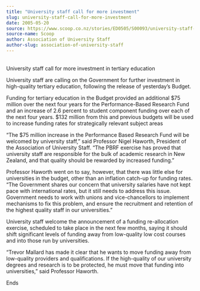 ```yaml
---
title: "University staff call for more investment"
slug: university-staff-call-for-more-investment
date: 2005-05-20
source: https://www.scoop.co.nz/stories/ED0505/S00093/university-staff-call-for-more-investment.htm
source-name: Scoop
author: Association of University Staff
author-slug: association-of-university-staff
---
```


<p><br>University staff call for more investment in tertiary
education</p>

<p>University staff are calling on the Government
for further investment in high-quality tertiary education,
following the release of yesterday’s Budget.</p>



<p>Funding
for tertiary education in the Budget provided an additional
$75 million over the next four years for the
Performance-Based Research Fund and an increase of 2.6
percent to student component funding over each of the next
four years. $132 million from this and previous budgets will
be used to increase funding rates for strategically relevant
subject areas</p>



<p>“The $75 million increase in the
Performance Based Research Fund will be welcomed by
university staff,” said Professor Nigel Haworth, President
of the Association of University Staff. “The PBRF exercise
has proved that university staff are responsible for the
bulk of academic research in New Zealand, and that quality
should be rewarded by increased funding.”</p>



<p>Professor
Haworth went on to say, however, that there was little else
for universities in the budget, other than an inflation
catch-up for funding rates. “The Government shares our
concern that university salaries have not kept pace with
international rates, but it still needs to address this
issue. Government needs to work with unions and
vice-chancellors to implement mechanisms to fix this
problem, and ensure the recruitment and retention of the
highest quality staff in our universities.”</p>



<p>University
staff welcome the announcement of a funding re-allocation
exercise, scheduled to take place in the next few months,
saying it should shift significant levels of funding away
from low-quality low cost courses and into those run by
universities.<p>



<p>“Trevor Mallard has made it clear that
he wants to move funding away from low-quality providers and
qualifications. If the high-quality of our university
degrees and research is to be protected, he must move that
funding into universities,” said Professor Haworth.</p>



<p>Ends</p>

  